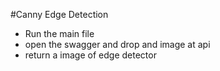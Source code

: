 #Canny Edge Detection

* Run the main file 
* open the swagger and drop and image at api
* return a image of edge detector

